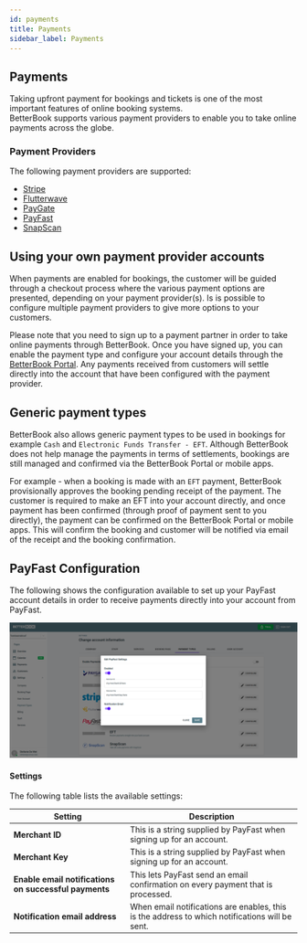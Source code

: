 ```yaml
---
id: payments
title: Payments
sidebar_label: Payments
---
```


## Payments
Taking upfront payment for bookings and tickets is one of the most important features of online booking systems.  
BetterBook supports various payment providers to enable you to take online payments across the globe.

### Payment Providers
  
The following payment providers are supported:
- [Stripe](www.stripe.com)
- [Flutterwave](www.flutterwave.com)
- [PayGate](www.paygate.co.za)
- [PayFast](www.payfast.co.za)
- [SnapScan](www.snapscan.co.za)


## Using your own payment provider accounts

When payments are enabled for bookings, the customer will be guided through a checkout process where the 
various payment options are presented, depending on your payment provider(s).  Is is possible to 
configure multiple payment providers to give more options to your customers.

Please note that you need to sign up to a payment partner in order to take online payments through BetterBook.
Once you have signed up, you can enable the payment type and configure your account details 
through the [BetterBook Portal](https://www.betterbook.io/portal/).  Any payments received from customers
will settle directly into the account that have been configured with the payment provider.  


## Generic payment types
BetterBook also allows generic payment types to be used in bookings for example `Cash` and `Electronic Funds Transfer - EFT`.
Although BetterBook does not help manage the payments in terms of settlements, bookings are still 
managed and confirmed via the BetterBook Portal or mobile apps.

For example - when a booking is made with an `EFT` payment, BetterBook provisionally approves the booking 
pending receipt of the payment.  The customer is required to make an EFT into your account directly, and once payment has been 
confirmed (through proof of payment sent to you directly), the payment can be confirmed on the BetterBook Portal or mobile 
apps.  This will confirm the booking and customer will be notified via email of the receipt and the booking confirmation.


## PayFast Configuration

The following shows the configuration available to set up your PayFast account details in order to receive payments 
directly into your account from PayFast.

![PayFast Configuration](assets/payfast-configuration-popup.png?screenshot) 

#### Settings
The following table lists the available settings:

|  Setting |Description   |
|---|---|
|  __Merchant ID__| This is a string supplied by PayFast when signing up for an account.| 
|  __Merchant Key__| This is a string supplied by PayFast when signing up for an account.| 
|  __Enable email notifications on successful payments__| This lets PayFast send an email confirmation on every payment that is processed.| 
|  __Notification email address__ |  When email notifications are enables, this is the address to which notifications will be sent. |

